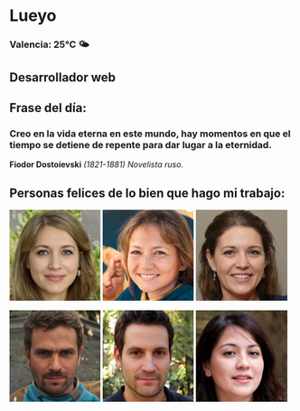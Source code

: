 # Lueyo
### Valencia:  25°C 🌤️
## Desarrollador web
## Frase del día:
<!-- START QUOTE -->
### Creo en la vida eterna en este mundo, hay momentos en que el tiempo se detiene de repente para dar lugar a la eternidad.
**Fiodor Dostoievski** *(1821-1881) Novelista ruso.*
<!-- END QUOTE -->






## Personas felices de lo bien que hago mi trabajo:

<p float="left">
  <img src="src/image_0.png" width="32%" />
  <img src="src/image_1.png" width="32%" /> 
  <img src="src/image_2.png" width="32%" />
</p>
<p float="left">
  <img src="src/image_3.png" width="32%" />
  <img src="src/image_4.png" width="32%" /> 
  <img src="src/image_5.png" width="32%" />
</p>
